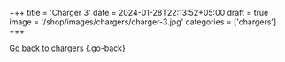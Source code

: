 +++
title = 'Charger 3'
date = 2024-01-28T22:13:52+05:00
draft = true
image = '/shop/images/chargers/charger-3.jpg'
categories = ['chargers']
+++

[Go back to chargers](/shop/categories/chargers/)
{.go-back}